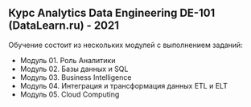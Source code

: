 ## Курс Analytics Data Engineering DE-101 (DataLearn.ru) - 2021 
Обучение состоит из нескольких модулей с выполнением заданий:
* Модуль 01. Роль Аналитики
* Модуль 02. Базы данных и SQL
* Модуль 03. Business Intelligence
* Модуль 04. Интеграция и трансформация данных ETL и ELT
* Модуль 05. Cloud Computing
